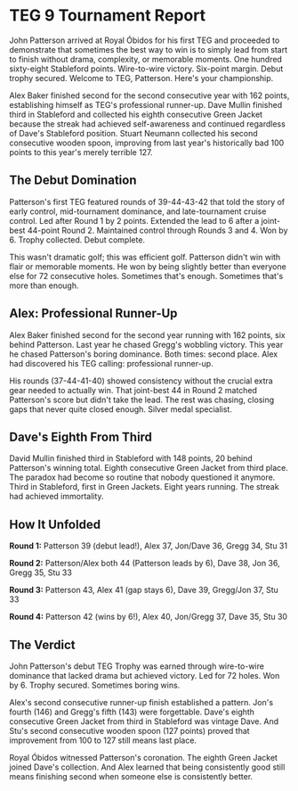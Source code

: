 # TEG 9 Tournament Report

John Patterson arrived at Royal Óbidos for his first TEG and proceeded to demonstrate that sometimes the best way to win is to simply lead from start to finish without drama, complexity, or memorable moments. One hundred sixty-eight Stableford points. Wire-to-wire victory. Six-point margin. Debut trophy secured. Welcome to TEG, Patterson. Here's your championship.

Alex Baker finished second for the second consecutive year with 162 points, establishing himself as TEG's professional runner-up. Dave Mullin finished third in Stableford and collected his eighth consecutive Green Jacket because the streak had achieved self-awareness and continued regardless of Dave's Stableford position. Stuart Neumann collected his second consecutive wooden spoon, improving from last year's historically bad 100 points to this year's merely terrible 127.

## The Debut Domination

Patterson's first TEG featured rounds of 39-44-43-42 that told the story of early control, mid-tournament dominance, and late-tournament cruise control. Led after Round 1 by 2 points. Extended the lead to 6 after a joint-best 44-point Round 2. Maintained control through Rounds 3 and 4. Won by 6. Trophy collected. Debut complete.

This wasn't dramatic golf; this was efficient golf. Patterson didn't win with flair or memorable moments. He won by being slightly better than everyone else for 72 consecutive holes. Sometimes that's enough. Sometimes that's more than enough.

## Alex: Professional Runner-Up

Alex Baker finished second for the second year running with 162 points, six behind Patterson. Last year he chased Gregg's wobbling victory. This year he chased Patterson's boring dominance. Both times: second place. Alex had discovered his TEG calling: professional runner-up.

His rounds (37-44-41-40) showed consistency without the crucial extra gear needed to actually win. That joint-best 44 in Round 2 matched Patterson's score but didn't take the lead. The rest was chasing, closing gaps that never quite closed enough. Silver medal specialist.

## Dave's Eighth From Third

David Mullin finished third in Stableford with 148 points, 20 behind Patterson's winning total. Eighth consecutive Green Jacket from third place. The paradox had become so routine that nobody questioned it anymore. Third in Stableford, first in Green Jackets. Eight years running. The streak had achieved immortality.

## How It Unfolded

**Round 1:** Patterson 39 (debut lead!), Alex 37, Jon/Dave 36, Gregg 34, Stu 31

**Round 2:** Patterson/Alex both 44 (Patterson leads by 6), Dave 38, Jon 36, Gregg 35, Stu 33

**Round 3:** Patterson 43, Alex 41 (gap stays 6), Dave 39, Gregg/Jon 37, Stu 33

**Round 4:** Patterson 42 (wins by 6!), Alex 40, Jon/Gregg 37, Dave 35, Stu 30

## The Verdict

John Patterson's debut TEG Trophy was earned through wire-to-wire dominance that lacked drama but achieved victory. Led for 72 holes. Won by 6. Trophy secured. Sometimes boring wins.

Alex's second consecutive runner-up finish established a pattern. Jon's fourth (146) and Gregg's fifth (143) were forgettable. Dave's eighth consecutive Green Jacket from third in Stableford was vintage Dave. And Stu's second consecutive wooden spoon (127 points) proved that improvement from 100 to 127 still means last place.

Royal Óbidos witnessed Patterson's coronation. The eighth Green Jacket joined Dave's collection. And Alex learned that being consistently good still means finishing second when someone else is consistently better.
